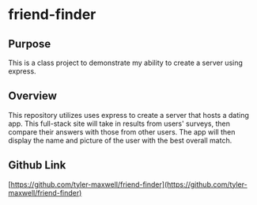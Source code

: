 # friend-finder

## Purpose
This is a class project to demonstrate my ability to create a server using express. 

## Overview
This repository utilizes uses express to create a server that hosts a dating app. This full-stack site will take in results from users' surveys, then compare their answers with those from other users. The app will then display the name and picture of the user with the best overall match.

## Github Link

[https://github.com/tyler-maxwell/friend-finder](https://github.com/tyler-maxwell/friend-finder)